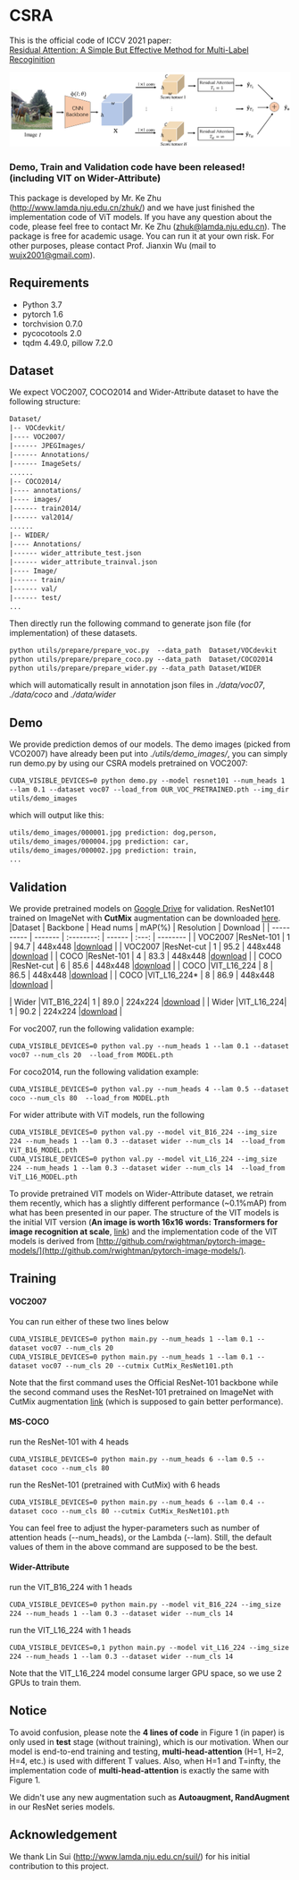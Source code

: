 # CSRA 
This is the official code of ICCV 2021 paper:<br>
[Residual Attention: A Simple But Effective Method for Multi-Label Recoginition](https://arxiv.org/abs/2108.02456)<br>

![attention](https://github.com/Kevinz-code/CSRA/blob/master/utils/pipeline.PNG)

### Demo, Train and Validation code have been released! (including VIT on Wider-Attribute)
This package is developed by Mr. Ke Zhu (http://www.lamda.nju.edu.cn/zhuk/) and we have just finished the implementation code of ViT models. If you have any question about the code, please feel free to contact Mr. Ke Zhu (zhuk@lamda.nju.edu.cn). The package is free for academic usage. You can run it at your own risk. For other purposes, please contact Prof. Jianxin Wu (mail to 
wujx2001@gmail.com).

## Requirements
- Python 3.7
- pytorch 1.6
- torchvision 0.7.0
- pycocotools 2.0
- tqdm 4.49.0, pillow 7.2.0

## Dataset
We expect VOC2007, COCO2014 and Wider-Attribute dataset to have the following structure:
```
Dataset/
|-- VOCdevkit/
|---- VOC2007/
|------ JPEGImages/
|------ Annotations/
|------ ImageSets/
......
|-- COCO2014/
|---- annotations/
|---- images/
|------ train2014/
|------ val2014/
......
|-- WIDER/
|---- Annotations/
|------ wider_attribute_test.json
|------ wider_attribute_trainval.json
|---- Image/
|------ train/
|------ val/
|------ test/
...
```
Then directly run the following command to generate json file (for implementation) of these datasets.
```shell
python utils/prepare/prepare_voc.py  --data_path  Dataset/VOCdevkit
python utils/prepare/prepare_coco.py --data_path  Dataset/COCO2014
python utils/prepare/prepare_wider.py --data_path Dataset/WIDER
```
which will automatically result in annotation json files in *./data/voc07*, *./data/coco* and *./data/wider*

## Demo
We provide prediction demos of our models. The demo images (picked from VCO2007) have already been put into *./utils/demo_images/*, you can simply run demo.py by using our CSRA models pretrained on VOC2007:
```shell
CUDA_VISIBLE_DEVICES=0 python demo.py --model resnet101 --num_heads 1 --lam 0.1 --dataset voc07 --load_from OUR_VOC_PRETRAINED.pth --img_dir utils/demo_images
```
which will output like this:
```shell
utils/demo_images/000001.jpg prediction: dog,person,
utils/demo_images/000004.jpg prediction: car,
utils/demo_images/000002.jpg prediction: train,
...
```


## Validation
We provide pretrained models on [Google Drive](https://www.google.com/drive/) for validation. ResNet101 trained on ImageNet with **CutMix** augmentation can be downloaded 
[here](https://drive.google.com/u/0/uc?export=download&confirm=kYfp&id=1T4AxsAO2tszvhn62KFN5kaknBtBZIpDV).
|Dataset      | Backbone  |   Head nums   |   mAP(%)  |  Resolution     | Download   |
|  ---------- | -------   |  :--------:   | ------ |  :---:          | --------   |
| VOC2007     |ResNet-101 |     1         |  94.7  |  448x448 |[download](https://drive.google.com/u/0/uc?export=download&confirm=bXcv&id=1cQSRI_DWyKpLa0tvxltoH9rM4IZMIEWJ)   |
| VOC2007     |ResNet-cut |     1         |  95.2  |  448x448 |[download](https://drive.google.com/u/0/uc?export=download&confirm=otx_&id=1bzSsWhGG-zUNQRMB7rQCuPMqLZjnrzFh)  |
| COCO        |ResNet-101 |     4         |  83.3  |  448x448 |[download](https://drive.google.com/u/0/uc?export=download&confirm=EWtH&id=1e_WzdVgF_sQc--ubN-DRnGVbbJGSJEZa)   |
| COCO        |ResNet-cut |     6         |  85.6  |  448x448 |[download](https://drive.google.com/u/0/uc?export=download&confirm=uEcu&id=17FgLUe_vr5sJX6_TT-MPdP5TYYAcVEPF)   |
| COCO        |VIT_L16_224 |     8         |  86.5  |  448x448 |[download](https://drive.google.com/u/0/uc?export=download&confirm=1Rmm&id=1TTzCpRadhYDwZSEow3OVdrh1TKezWHF_)   |
| COCO        |VIT_L16_224* |     8         |  86.9  |  448x448 |[download](https://drive.google.com/u/0/uc?export=download&confirm=xpbJ&id=1zYE88pmWcZfcrdQsP8-9JMo4n_g5pO4l)   |

| Wider       |VIT_B16_224|     1         |  89.0  |  224x224 |[download](https://drive.google.com/u/0/uc?id=1qkJgWQ2EOYri8ITLth_wgnR4kEsv0bfj&export=download)   |
| Wider       |VIT_L16_224|     1         |  90.2  |  224x224 |[download](https://drive.google.com/u/0/uc?id=1da8D7UP9cMCgKO0bb1gyRvVqYoZ3Wh7O&export=download)   |

For voc2007, run the following validation example:
```shell
CUDA_VISIBLE_DEVICES=0 python val.py --num_heads 1 --lam 0.1 --dataset voc07 --num_cls 20  --load_from MODEL.pth
```
For coco2014, run the following validation example:
```shell
CUDA_VISIBLE_DEVICES=0 python val.py --num_heads 4 --lam 0.5 --dataset coco --num_cls 80  --load_from MODEL.pth
```
For wider attribute with ViT models, run the following
```shell
CUDA_VISIBLE_DEVICES=0 python val.py --model vit_B16_224 --img_size 224 --num_heads 1 --lam 0.3 --dataset wider --num_cls 14  --load_from ViT_B16_MODEL.pth
CUDA_VISIBLE_DEVICES=0 python val.py --model vit_L16_224 --img_size 224 --num_heads 1 --lam 0.3 --dataset wider --num_cls 14  --load_from ViT_L16_MODEL.pth
```
To provide pretrained VIT models on Wider-Attribute dataset, we retrain them recently, which has a slightly different performance (~0.1%mAP) from what has been presented in our paper. The structure of the VIT models is the initial VIT version (**An image is worth 16x16 words: Transformers for image recognition at scale**, [link](https://arxiv.org/pdf/2010.11929.pdf)) and the implementation code of the VIT models is derived from [http://github.com/rwightman/pytorch-image-models/](http://github.com/rwightman/pytorch-image-models/).
## Training
#### VOC2007
You can run either of these two lines below 
```shell
CUDA_VISIBLE_DEVICES=0 python main.py --num_heads 1 --lam 0.1 --dataset voc07 --num_cls 20
CUDA_VISIBLE_DEVICES=0 python main.py --num_heads 1 --lam 0.1 --dataset voc07 --num_cls 20 --cutmix CutMix_ResNet101.pth
```
Note that the first command uses the Official ResNet-101 backbone while the second command uses the ResNet-101 pretrained on ImageNet with CutMix augmentation
[link](https://drive.google.com/u/0/uc?export=download&confirm=kYfp&id=1T4AxsAO2tszvhn62KFN5kaknBtBZIpDV) (which is supposed to gain better performance).

#### MS-COCO
run the ResNet-101 with 4 heads
```shell
CUDA_VISIBLE_DEVICES=0 python main.py --num_heads 6 --lam 0.5 --dataset coco --num_cls 80
```
run the ResNet-101 (pretrained with CutMix) with 6 heads
```shell
CUDA_VISIBLE_DEVICES=0 python main.py --num_heads 6 --lam 0.4 --dataset coco --num_cls 80 --cutmix CutMix_ResNet101.pth
```
You can feel free to adjust the hyper-parameters such as number of attention heads (--num_heads), or the Lambda (--lam). Still, the default values of them in the above command are supposed to be the best.

#### Wider-Attribute
run the VIT_B16_224 with 1 heads
```shell
CUDA_VISIBLE_DEVICES=0 python main.py --model vit_B16_224 --img_size 224 --num_heads 1 --lam 0.3 --dataset wider --num_cls 14
```
run the VIT_L16_224 with 1 heads
```shell
CUDA_VISIBLE_DEVICES=0,1 python main.py --model vit_L16_224 --img_size 224 --num_heads 1 --lam 0.3 --dataset wider --num_cls 14
```
Note that the VIT_L16_224 model consume larger GPU space, so we use 2 GPUs to train them.
## Notice
To avoid confusion, please note the **4 lines of code** in Figure 1 (in paper) is only used in **test** stage (without training), which is our motivation. When our model is end-to-end training and testing, **multi-head-attention** (H=1, H=2, H=4, etc.) is used with different T values. Also, when H=1 and T=infty, the implementation code of **multi-head-attention** is exactly the same with Figure 1.

We didn't use any new augmentation such as **Autoaugment, RandAugment** in our ResNet series models.

## Acknowledgement

We thank Lin Sui (http://www.lamda.nju.edu.cn/suil/) for his initial contribution to this project.
